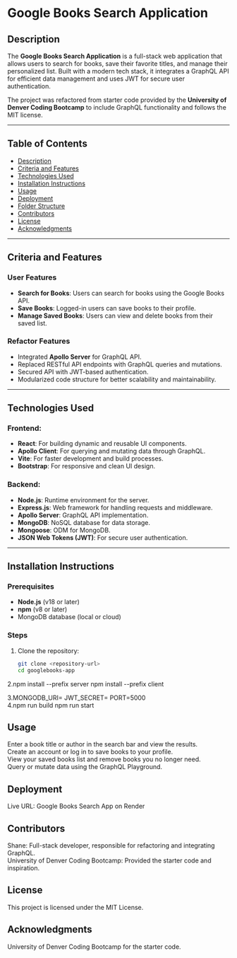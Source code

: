 # Google Books Search Application

## Description

The **Google Books Search Application** is a full-stack web application that allows users to search for books, save their favorite titles, and manage their personalized list. Built with a modern tech stack, it integrates a GraphQL API for efficient data management and uses JWT for secure user authentication.

The project was refactored from starter code provided by the **University of Denver Coding Bootcamp** to include GraphQL functionality and follows the MIT license.

---

## Table of Contents

- [Description](#description)
- [Criteria and Features](#criteria-and-features)
- [Technologies Used](#technologies-used)
- [Installation Instructions](#installation-instructions)
- [Usage](#usage)
- [Deployment](#deployment)
- [Folder Structure](#folder-structure)
- [Contributors](#contributors)
- [License](#license)
- [Acknowledgments](#acknowledgments)

---

## Criteria and Features

### User Features
- **Search for Books**: Users can search for books using the Google Books API.
- **Save Books**: Logged-in users can save books to their profile.
- **Manage Saved Books**: Users can view and delete books from their saved list.

### Refactor Features
- Integrated **Apollo Server** for GraphQL API.
- Replaced RESTful API endpoints with GraphQL queries and mutations.
- Secured API with JWT-based authentication.
- Modularized code structure for better scalability and maintainability.

---

## Technologies Used

### Frontend:
- **React**: For building dynamic and reusable UI components.
- **Apollo Client**: For querying and mutating data through GraphQL.
- **Vite**: For faster development and build processes.
- **Bootstrap**: For responsive and clean UI design.

### Backend:
- **Node.js**: Runtime environment for the server.
- **Express.js**: Web framework for handling requests and middleware.
- **Apollo Server**: GraphQL API implementation.
- **MongoDB**: NoSQL database for data storage.
- **Mongoose**: ODM for MongoDB.
- **JSON Web Tokens (JWT)**: For secure user authentication.

---

## Installation Instructions

### Prerequisites
- **Node.js** (v18 or later)
- **npm** (v8 or later)
- MongoDB database (local or cloud)

### Steps
1. Clone the repository:
   ```bash
   git clone <repository-url>
   cd googlebooks-app
2.npm install --prefix server
npm install --prefix client

3.MONGODB_URI=<Your MongoDB URI>
JWT_SECRET=<Your JWT Secret Key>
PORT=5000  
4.npm run build
npm run start


## Usage  
Enter a book title or author in the search bar and view the results.  
Create an account or log in to save books to your profile.  
View your saved books list and remove books you no longer need.  
Query or mutate data using the GraphQL Playground.  


## Deployment  
Live URL: Google Books Search App on Render  

## Contributors  
Shane: Full-stack developer, responsible for refactoring and integrating GraphQL.  
University of Denver Coding Bootcamp: Provided the starter code and inspiration.  


## License  
This project is licensed under the MIT License.  


## Acknowledgments  
University of Denver Coding Bootcamp for the starter code.

